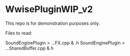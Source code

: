 # WwisePluginWIP_v2
 This repo is for demonstration purposes only.

 Files to read:

 SoundEnginePlugin > ...FX.cpp & .h
 SoundEnginePlugin > ...SharedBuffer.cpp & h
